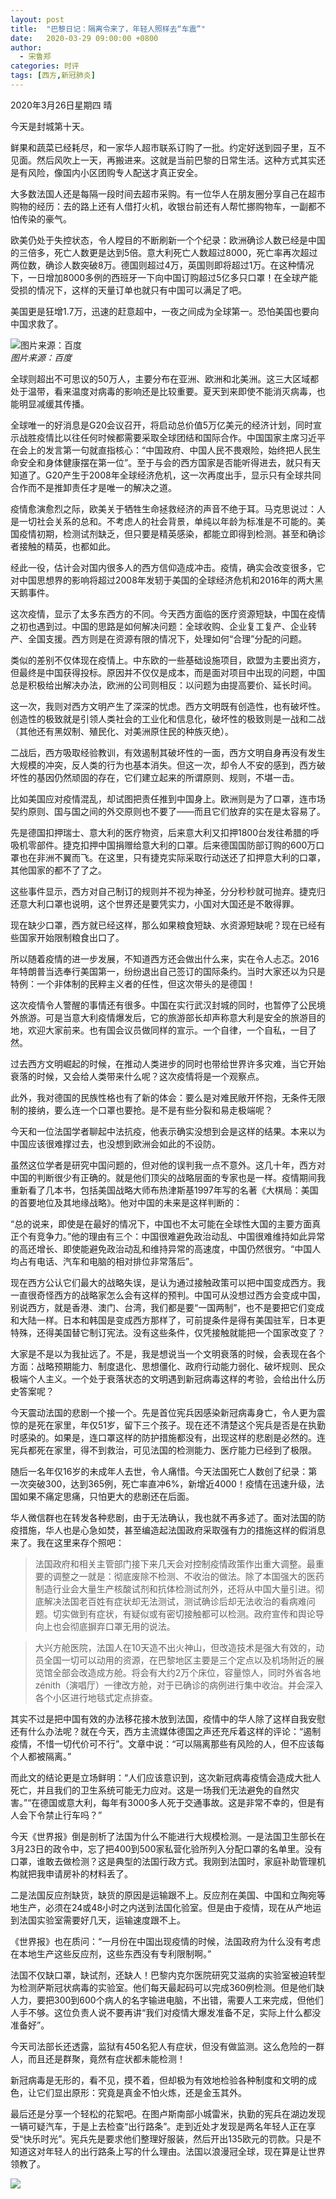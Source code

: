 ```yaml
---
layout: post
title:  "巴黎日记：隔离令来了，年轻人照样去“车震”"
date:   2020-03-29 09:00:00 +0800
author: 
  - 宋鲁郑
categories: 时评
tags: [西方,新冠肺炎]
---
```

2020年3月26日星期四 晴

今天是封城第十天。

鲜果和蔬菜已经耗尽，和一家华人超市联系订购了一批。约定好送到园子里，互不见面。然后风吹上一天，再搬进来。这就是当前巴黎的日常生活。这种方式其实还是有风险，像国内小区团购专人配送才真正安全。

大多数法国人还是每隔一段时间去超市采购。有一位华人在朋友圈分享自己在超市购物的经历：去的路上还有人借打火机，收银台前还有人帮忙挪购物车，一副都不怕传染的豪气。

欧美仍处于失控状态，令人瞠目的不断刷新一个个纪录：欧洲确诊人数已经是中国的三倍多，死亡人数更是达到5倍。意大利死亡人数超过8000，死亡率再次超过两位数，确诊人数突破8万。德国则超过4万，英国则即将超过1万。在这种情况下，一日增加8000多例的西班牙一下向中国订购超过5亿多只口罩！在全球产能受损的情况下，这样的天量订单也就只有中国可以满足了吧。

美国更是狂增1.7万，迅速的赶意超中，一夜之间成为全球第一。恐怕美国也要向中国求救了。

![图片来源：百度]({{site.url}}/assets/images/20200327205840254.jpg)  
*图片来源：百度*

全球则超出不可思议的50万人，主要分布在亚洲、欧洲和北美洲。这三大区域都处于温带，看来温度对病毒的影响还是比较重要。夏天到来即使不能消灭病毒，也能明显减缓其传播。

全球唯一的好消息是G20会议召开，将启动总价值5万亿美元的经济计划，同时宣示战胜疫情比以往任何时候都需要采取全球团结和国际合作。中国国家主席习近平在会上的发言第一句就直指核心：“中国政府、中国人民不畏艰险，始终把人民生命安全和身体健康摆在第一位”。至于与会的西方国家是否能听得进去，就只有天知道了。G20产生于2008年全球经济危机，这一次再度出手，显示只有全球共同合作而不是推卸责任才是唯一的解决之道。

疫情愈演愈烈之际，欧美关于牺牲生命拯救经济的声音不绝于耳。马克思说过：人是一切社会关系的总和。不考虑人的社会背景，单纯以年龄为标准是不可能的。美国疫情初期，检测试剂缺乏，但只要是精英感染，都能立即得到检测。甚至和确诊者接触的精英，也都如此。

经此一役，估计会对国内很多人的西方信仰造成冲击。疫情，确实会改变很多，它对中国思想界的影响将超过2008年发轫于美国的全球经济危机和2016年的两大黑天鹅事件。

这次疫情，显示了太多东西方的不同。今天西方面临的医疗资源短缺，中国在疫情之初也遇到过。中国的思路是如何解决问题：全球收购、企业复工复产、企业转产、全国支援。西方则是在资源有限的情况下，处理如何“合理”分配的问题。

类似的差别不仅体现在疫情上。中东欧的一些基础设施项目，欧盟为主要出资方，但最终是中国获得投标。原因并不仅仅是成本，而是面对项目中出现的问题，中国总是积极给出解决办法，欧洲的公司则相反：以问题为由提高要价、延长时间。

这一次，我则对西方文明产生了深深的忧虑。西方文明既有创造性，也有破坏性。创造性的极致就是引领人类社会的工业化和信息化，破坏性的极致则是一战和二战（其他还有黑奴制、殖民化、对美洲原住民的种族灭绝）。

二战后，西方吸取经验教训，有效遏制其破坏性的一面，西方文明自身再没有发生大规模的冲突，反人类的行为也基本消失。但这一次，却令人不安的感到，西方破坏性的基因仍然顽固的存在，它们建立起来的所谓原则、规则，不堪一击。

比如美国应对疫情混乱，却试图把责任推到中国身上。欧洲则是为了口罩，连市场契约原则、国与国之间的外交原则也不要了——而且它们放弃的实在是太容易了。

先是德国扣押瑞士、意大利的医疗物资，后来意大利又扣押1800台发往希腊的呼吸机零部件。捷克扣押中国捐赠给意大利的口罩。后来德国国防部订购的600万口罩也在非洲不翼而飞。在这里，只有捷克实际采取行动送还了扣押意大利的口罩，其他国家的都不了了之。

这些事件显示，西方对自己制订的规则并不视为神圣，分分秒秒就可抛弃。捷克归还意大利口罩也说明，这个世界还是要凭实力，小国对大国还是不敢得罪。

现在缺少口罩，西方就已经这样，那么如果粮食短缺、水资源短缺呢？现在已经有些国家开始限制粮食出口了。

所以随着疫情的进一步发展，不知道西方还会做出什么来，实在令人忐忑。2016年特朗普当选奉行美国第一，纷纷退出自己签订的国际条约。当时大家还以为只是特例：一个非体制的民粹主义者的任性，但这次带头的是德国！

这次疫情令人警醒的事情还有很多。中国在实行武汉封城的同时，也暂停了公民境外旅游。可是当意大利疫情爆发后，它的旅游部长却声称意大利是安全的旅游目的地，欢迎大家前来。也有国会议员做同样的宣示。一个自律，一个自私，一目了然。

过去西方文明崛起的时候，在推动人类进步的同时也带给世界许多灾难，当它开始衰落的时候，又会给人类带来什么呢？这次疫情将是一个观察点。

此外，我对德国的民族性格也有了新的体会：要么是对难民敞开怀抱，无条件无限制的接纳，要么连一个口罩也要抢。是不是有些分裂和易走极端呢？

今天和一位法国学者聊起中法抗疫，他表示确实没想到会是这样的结果。本来以为中国应该很难撑过去，也没想到欧洲会如此的不设防。

虽然这位学者是研究中国问题的，但对他的误判我一点不意外。这几十年，西方对中国的判断很少有正确的。就是他们顶尖的战略层面的专家也是一样。疫情期间我重新看了几本书，包括美国战略大师布热津斯基1997年写的名著《大棋局：美国的首要地位及其地缘战略》。他对中国的未来是这样判断的：

“总的说来，即使是在最好的情况下，中国也不太可能在全球性大国的主要方面真正个有竞争力。”他的理由有三个：中国很难避免政治动乱、中国很难维持如此异常的高还增长、即使能避免政治动乱和维持异常的高速度，中国仍然很穷。“中国人均占有电话、汽车和电脑的相对排位非常落后”。

现在西方公认它们最大的战略失误，是认为通过接触政策可以把中国变成西方。我一直很奇怪西方的战略家怎么会有这样的预判。中国可从没想过西方会变成中国，别说西方，就是香港、澳门、台湾，我们都是要“一国两制”，也不是要把它们变成和大陆一样。日本和韩国是变成西方那样了，可前提条件是得有美国驻军，日本更特殊，还得美国替它制订宪法。没有这些条件，仅凭接触就能把一个国家改变了？

大家是不是以为我扯远了。不是，我是想说当一个文明衰落的时候，会表现在各个方面：战略预期能力、制度退化、思想僵化、政府行动能力弱化、破坏规则、民众极端个人主义。一个处于衰落状态的文明遇到新冠病毒这样的考验，会给出什么历史答案呢？

今天震动法国的悲剧一个接一个。先是首位宪兵因感染新冠病毒身亡，令人更为震惊的是死在家里，年仅51岁，留下三个孩子。现在还不清楚这个宪兵是否是在执勤时感染的。如果是，连口罩这样的防护措施都没有，出现这样的悲剧是必然的。连宪兵都死在家里，得不到救治，可见法国的检测能力、医疗能力已经到了极限。

随后一名年仅16岁的未成年人去世，令人痛惜。今天法国死亡人数创了纪录：第一次突破300，达到365例，死亡率直冲6%，新增近4000！疫情在迅速升级，法国如果不痛定思痛，只怕更大的悲剧还在后面。

华人微信群也在转发各种悲剧，由于无法确认，我也就不再多述了。面对法国的防疫措施，华人也是心急如焚，甚至编造起法国政府采取强有力的措施这样的假消息来了。我在这里来存个照吧：

>法国政府和相关主管部门接下来几天会对控制疫情政策作出重大调整。最重要的调整之一就是：彻底废除不检测、不收治的做法。除了本国强大的医药制造行业会大量生产核酸试剂和抗体检测试剂外，还将从中国大量引进。彻底解决法国老百姓有症状却无法测试，测试确诊后却无法收治的看病难问题。切实做到有症状，有疑似或有密切接触都可以检测。政府宣传和舆论导向上也会彻底摒弃口罩无用的说法。

>大兴方舱医院，法国人在10天造不出火神山，但改造技术是强大有效的，动员全国一切可以动用的资源，在巴黎地区主要是三个定点以及机场附近的展览馆全部会改造成方舱。将会有大约2万个床位，容量惊人，同时外省各地zénith（演唱厅）一律改方舱，对于已确诊的病例进行集中收治。并会深入各个小区进行地毯式定点排查。

其实不过是把中国有效的办法移花接木放到法国，疫情中的华人除了这样自我安慰还有什么办法呢？就在今天，西方主流媒体德国之声还充斥着这样的评论：“遏制疫情，不惜一切代价可不行”。文章中说：“可以隔离那些有风险的人，但不应该每个人都被隔离。”

而此文的结论更是立场鲜明：“人们应该意识到，这次新冠病毒疫情会造成大批人死亡，并且我们的卫生系统可能无力应对。这是一场我们无法避免的自然灾害。”“在德国或意大利，每年有3000多人死于交通事故。这是非常不幸的，但是有人会下令禁止行车吗？”

今天《世界报》倒是剖析了法国为什么不能进行大规模检测。一是法国卫生部长在3月23日的政令中，忘了把400到500家私营化验所列入分配口罩的名单里。没有口罩，谁敢去做检测？这是典型的法国行政方式。我刚到法国时，家庭补助管理机构就把我申请房补的材料丢了。

二是法国反应剂缺货，缺货的原因是运输跟不上。反应剂在美国、中国和立陶宛等地生产，必须在24或48小时之内送到法国化验室。但是由于疫情，现在从产地运到法国实验室需要好几天，运输速度跟不上。

《世界报》也在质问：“一月份在中国出现疫情的时候，法国政府为什么没有考虑在本地生产这些反应剂，这些东西没有专利限制啊。”

法国不仅缺口罩，缺试剂，还缺人！巴黎内克尔医院研究艾滋病的实验室被迫转型为检测萨斯冠状病毒的实验室。他们每天最起码可以完成360例检测。但是他们缺人力，要把300到600个病人的名字输进电脑，不出错，需要人工来完成，但他们人手不够。这位负责人说不要再讲“我们对疫情大爆发准备不足，实际上什么都没准备好”。

今天司法部长还透露，监狱有450名犯人有症状，但没有做监测。这么危险的一群人，而且还是群聚，竟然有症状都未能检测！

新冠病毒是无形的，看不见，摸不着，但却极为有效地检验各种制度和文明的成色，让它们显出原形：究竟是真金不怕火炼，还是金玉其外。

最后还是分享一个轻松的花絮吧。在图卢斯南部小城雷米，执勤的宪兵在湖边发现一辆可疑汽车，于是上去检查“出行路条”。走到近处才发现是两名年轻人正在享受“快乐时光”。宪兵先是要求他们整理好服装，然后开出135欧元的罚款。只是不知道这对年轻人的出行路条上写的什么理由。法国以浪漫冠全球，现在算是让世界领教了。

![]({{site.url}}/assets/images/20200327205536913.gif)  